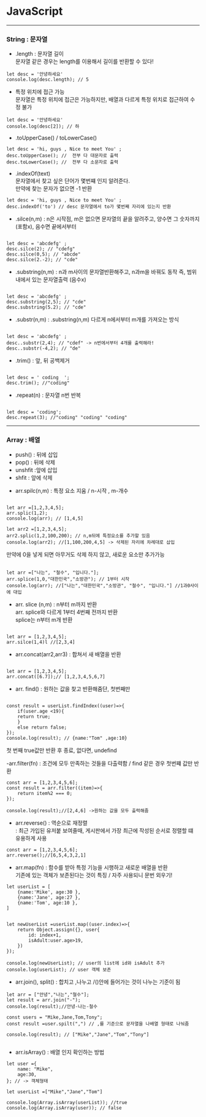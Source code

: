 # JavaScript
----

### String : 문자열
 
- .length : 문자열 길이<br>
문자열 같은 경우는 length를 이용해서 길이를 반환할 수 있다!


```
let desc = '안녕하세요'
console.log(desc.length); // 5

```

- 특정 위치에 접근 가능<br>
문자열은 특정 위치에 접근은 가능하지만, 배열과 다르게 특정 위치로 접근하여 수정 불가

```
let desc = '안녕하세요'
console.log(desc[2]); // 하

```
- .toUpperCase() / toLowerCase()

```
let desc = 'hi, guys , Nice to meet You' ; 
desc.toUpperCase(); //  전부 다 대문자로 출력
desc.toLowerCase(); //  전부 다 소문자로 출력

```

- .indexOf(text) <br>
문자열에서 찾고 싶은 단어가 몇번쨰 인지 알려준다. <br>
만약에 찾는 문자가 없으면 -1 반환


```
let desc = 'hi, guys , Nice to meet You' ; 
desc.indexOf('to') // desc 문자열에서 to가 몇번째 자리에 있는지 반환

```

- .silce(n,m) : n은 시작점, m은 없으면 문자열의 끝을 알려주고, 양수면 그 숫자까지(포함x), 음수면 끝에서부터


```

let desc = 'abcdefg' ; 
desc.silce(2); // "cdefg"
desc.silce(0,5); // "abcde"
desc.silce(2.-2); // "cde"

```

- .substring(n,m) : n과 m사이의 문자열반환해주고, n과m을 바꿔도 동작 즉, 범위 내에서 있는 문자열출력 (음수x)


```

let desc = 'abcdefg' ; 
desc.substring(2,5); // "cde"
desc.substring(5.2); // "cde"

```

- .substr(n,m) : .substring(n,m) 다르게 n에서부터 m개를 가져오는 방식

```

let desc = 'abcdefg' ; 
desc..substr(2,4); // "cdef" -> n번에서부터 4개를 출력해라!
desc..substr(-4,2); // "de"

```

- .trim() : 앞, 뒤 공백제거

```

let desc = ' coding  '; 
desc.trim(); //"coding"

```

- .repeat(n) : 문자열 n번 반복


```

let desc = 'coding'; 
desc.repeat(3); //"coding" "coding" "coding"

```

----

 
### Array : 배열
* push() : 뒤에 삽입
* pop() : 뒤에 삭제
* unshfit :앞에 삽입
* shfit : 앞에 삭제

- arr.spilc(n,m) : 특정 요소 지움 / n-시작 , m-개수

```

let arr =[1,2,3,4,5];
arr.splic(1,2);
console.log(arr); // [1,4,5]

let arr2 =[1,2,3,4,5];
arr2.splic(1,2,100,200); // n,m뒤에 특정요소를 추가할 있음
console.log(arr2); //[1,100,200,4,5] -> 삭제된 자리에 차례대로 삽입

```

만약에 0을 넣게 되면 아무거도 삭제 하지 않고, 새로운 요소만 추가가능


```

let arr =["나는", "철수", "입니다."];
arr.splice(1,0,"대한민국","소방관"); // 1부터 시작
console.log(arr); //["나는","대한민국","소방관", "철수", "입니다."] //1과0사이에 대입

```

- arr. slice (n,m) : n부터 m까지 반환<br>
arr. splice와 다르게 1부터 4번째 전까지 반환<br>
splice는 n부터 m개 반환

```

let arr = [1,2,3,4,5];
arr.silce(1,4)l //[2,3,4]

```

- arr.concat(arr2,arr3) : 합쳐서 새 배열을 반환

```

let arr = [1,2,3,4,5];
arr.concat([6.7]);// [1,2,3,4,5,6,7]

```

- arr. find() : 원하는 값을 찾고 반환해줌단, 첫번째만

```

const result = userList.findIndex((user)=>{
    if(user.age <19){
    return true;
    }
    else return false;
});
console.log(result); // {name:"Tom" ,age:10}

```
첫 번째 true값만 반환 후 종료, 없다면, undefind

-arr.filter(fn) :  조건에 모두 만족하는 것들을 다출력함 / find 같은 경우 첫번쨰 값만 반환

```
const arr = [1,2,3,4,5,6];
const result = arr.filter((item)=>{
    return item%2 === 0;
});

console.log(result);//[2,4,6] ->원하는 값을 모두 출력해줌

```

- arr.reverse() : 역순으로 재정렬 <br>
: 최근 가입된 유저붙 보여줄때, 게시판에서 가장 최근에 작성된 순서로 정렬할 떄 유용하게 사용

```
const arr = [1,2,3,4,5,6];
arr.reverse();//[6,5,4,3,2,1]

```

- arr.map(fn) : 함수를 받아 특정 기능을 시행하고 새로운 배열을 반환<br>
기존에 있는 객체가 보존된다는 것이 특징 / 자주 사용되니 문번 외우기!

```
let userList = [
    {name:'Mike', age:30 },
    {name:'Jane', age:27 },
    {name:'Tom', age:10 },
]


let newUserList =userList.map((user.index)=>{
    return Object.assign({}, user{
        id: index+1,
        isAdult:user.age>19,
    })
});

console.log(newUserList); // user의 list에 id와 isAdult 추가
console.log(userList); // user 객체 보존

```

- arr.join(), split() : 합치고 ,나누고 /()안에 들어가는 것이 나누는 기준이 됨

```
let arr = ["안녕","나는","철수"];
let result = arr.join("-");
console.log(result);//안녕-나는-철수

const users = "Mike,Jane,Tom,Tony";
const result =user.spilt(",") // ,를 기준으로 문자열을 나배열 형태로 나눠줌

console.log(result); // ["Mike","Jane","Tom","Tony"]


```

- arr.isArray() : 배열 인지 확인하는 방법 


```
let user ={
    name: "Mike",
    age:30,
}; // -> 객체형태

let userList =["Mike","Jane","Tom"]

console.log(Array.isArray(userList)); //true
console.log(Array.isArray(user)); // false

```
























